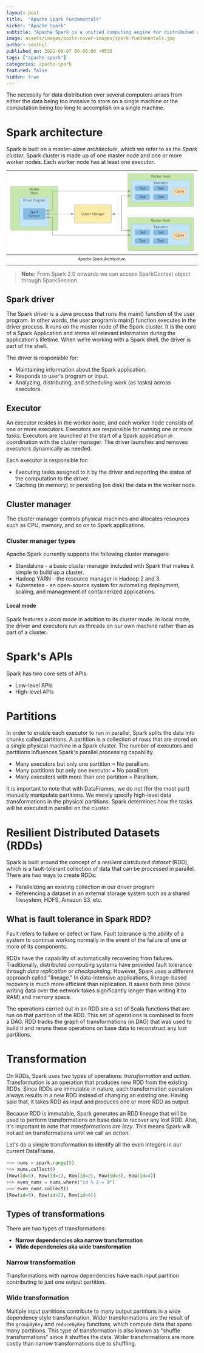 ```yaml
---
layout: post
title:  "Apache Spark Fundamentals"
kicker: "Apache Spark"
subtitle: "Apache Spark is a unified computing engine for distributed data processing and it has become the de facto tool for any developer or data scientist interested in big data."
image: assets/images/posts-cover-images/spark-fundamentals.jpg
author: senthil
published_on: 2022-08-07 00:00:00 +0530
tags: ["apache-spark"]
categories: apache-spark
featured: false
hidden: true
---
```


The necessity for data distribution over several computers arises from either the data being too massive to store on a single machine or the computation being too long to accomplish on a single machine.

# Spark architecture

Spark is built on a *master-slave architecture*, which we refer to as the *Spark cluster*. Spark cluster is made up of one master node and one or more worker nodes. Each worker node has at least one *executor*.

|![Spark Architecture](/assets/images/posts/spark-architecture.png)|
|:-:|
|<sub><sup>*Apache Spark Architecture.*</sup></sub>|<br/><br/>

> **Note:** From Spark 2.0 onwards we can access SparkContext object through SparkSession.

## Spark driver
The Spark driver is a Java process that runs the main() function of the user program. In other words, the user program’s main() function executes in the driver process. It runs on the master node of the Spark cluster. It is the core of a Spark Application and stores all relevant information during the application's lifetime. When we’re working with a Spark shell, the driver is part of the shell.

The driver is responsible for:
- Maintaining information about the Spark application.
- Responds to user's program or input.
- Analyzing, distributing, and scheduling work (as tasks) across executors.

## Executor

An executor resides in the worker node, and each worker node consists of one or more executors. Executors are responsible for running one or more *tasks*. Executors are launched at the start of a Spark application in coordination with the cluster manager. The driver launches and removes executors dynamically as needed.

Each executor is responsible for:
- Executing tasks assigned to it by the driver and reporting the status of the computation to the driver.
- Caching (in memory) or persisting (on disk) the data in the worker node.

## Cluster manager

The cluster manager controls physical machines and allocates resources such as CPU, memory, and so on to Spark applications.

### Cluster manager types

Apache Spark currently supports the following cluster managers:
- Standalone - a basic cluster manager included with Spark that makes it simple to build up a cluster.
- Hadoop YARN - the resource manager in Hadoop 2 and 3.
- Kubernetes - an open-source system for automating deployment, scaling, and management of containerized applications.

#### Local mode

Spark features a *local* mode in addition to its cluster mode. In local mode, the driver and executors run as threads on our own machine rather than as part of a cluster.

# Spark's APIs

Spark has two core sets of APIs:
- Low-level APIs
- High-level APIs

# Partitions

In order to enable each executor to run in parallel, Spark splits the data into chunks called partitions. A partition is a collection of rows that are stored on a single physical machine in a Spark cluster. The number of executors and partitions influences Spark's parallel processing capability.

- Many executors but only one partition = No parallism.
- Many partitions but only one executor = No parallism.
- Many executors with more than one partition = Parallism.

It is important to note that with DataFrames, we do not (for the most part) manually manipulate partitions. We merely specify high-level data transformations in the physical partitions. Spark determines how the tasks will be executed in parallel on the cluster.

# Resilient Distributed Datasets (RDDs)

Spark is built around the concept of a *resilient distributed dataset* (RDD), which is a fault-tolerant collection of data that can be processed in parallel. There are two ways to create RDDs:
- Parallelizing an existing collection in our driver program
- Referencing a dataset in an external storage system such as a shared filesystem, HDFS, Amazon S3, etc.

## What is fault tolerance in Spark RDD?

Fault refers to failure or defect or flaw. Fault tolerance is the ability of a system to continue working normally in the event of the failure of one or more of its components.

RDDs have the capability of automatically recovering from failures. Traditionally, distributed computing systems have provided fault tolerance through *data replication* or *checkpointing*. However, Spark uses a different approach called "lineage." In data-intensive applications, lineage-based recovery is much more efficient than replication. It saves both time (since writing data over the network takes significantly longer than writing it to RAM) and memory space.

The operations carried out in an RDD are a set of Scala functions that are run on that partition of the RDD. This set of operations is combined to form a DAG. RDD tracks the graph of transformations (in DAG) that was used to build it and reruns these operations on base data to reconstruct any lost partitions.

# Transformation

On RDDs, Spark uses two types of operations: *transformation* and *action*. Transformation is an operation that produces new RDD from the existing RDDs. Since RDDs are immutable in nature, each transformation operation always results in a new RDD instead of changing an existing one. Having said that, it takes RDD as input and produces one or more RDD as output.

Because RDD is immutable, Spark generates an RDD lineage that will be used to perform transformations on base data to recover any lost RDD. Also, it's important to note that *transformations are lazy*. This means Spark will not act on transformations until we call an *action*.

Let's do a simple transformation to identify all the even integers in our current DataFrame.

```python
>>> nums = spark.range(5)
>>> mums.collect()
[Row(id=0), Row(id=1), Row(id=2), Row(id=3), Row(id=4)]
>>> even_nums = nums.where("id % 2 = 0")
>>> even_nums.collect()
[Row(id=0), Row(id=2), Row(id=4)]
```

## Types of transformations

There are two types of transformations:

- **Narrow dependencies aka narrow transformation**
- **Wide dependencies aka wide transformation**

### Narrow transformation

Transformations with narrow dependencies have each input partition contributing to just one output partition.

### Wide transformation

Multiple input partitions contribute to many output partitions in a wide dependency style transformation. Wider transformations are the result of the `groupByKey` and `reduceByKey` functions, which compute data that spans many partitions. This type of transformation is also known as "shuffle transformations" since it shuffles the data. Wider transformations are more costly than narrow transformations due to shuffling.